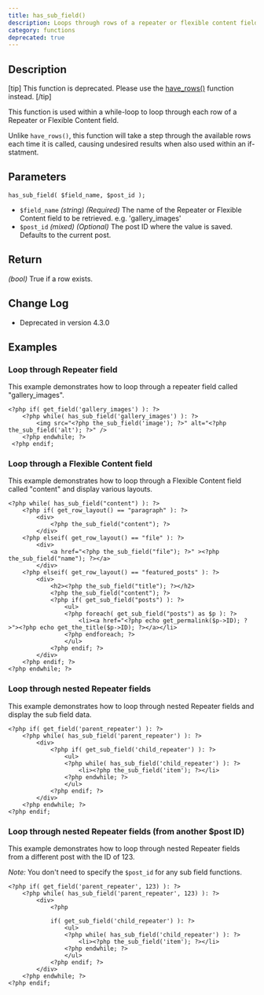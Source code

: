 ```yaml
---
title: has_sub_field()
description: Loops through rows of a repeater or flexible content field
category: functions
deprecated: true
---
```


## Description
[tip]
This function is deprecated. Please use the [have_rows()](https://www.advancedcustomfields.com/resources/have_rows/) function instead.
[/tip]

This function is used within a while-loop to loop through each row of a Repeater or Flexible Content field.

Unlike `have_rows()`, this function will take a step through the available rows each time it is called, causing undesired results when also used within an if-statment.

## Parameters
```
has_sub_field( $field_name, $post_id );
```
- `$field_name`	*(string)*	*(Required)*	The name of the Repeater or Flexible Content field to be retrieved. e.g. 'gallery_images'
- `$post_id`	*(mixed)*	*(Optional)*	The post ID where the value is saved. Defaults to the current post.

## Return
*(bool)* True if a row exists.

## Change Log
- Deprecated in version 4.3.0

## Examples

### Loop through Repeater field
This example demonstrates how to loop through a repeater field called "gallery_images".
```
<?php if( get_field('gallery_images') ): ?>
    <?php while( has_sub_field('gallery_images') ): ?>
        <img src="<?php the_sub_field('image'); ?>" alt="<?php the_sub_field('alt'); ?>" />
    <?php endwhile; ?>
 <?php endif;
```

### Loop through a Flexible Content field
This example demonstrates how to loop through a Flexible Content field called "content" and display various layouts.
```
<?php while( has_sub_field("content") ): ?>
	<?php if( get_row_layout() == "paragraph" ): ?>
		<div>
			<?php the_sub_field("content"); ?>
		</div>
	<?php elseif( get_row_layout() == "file" ): ?>
		<div>
			<a href="<?php the_sub_field("file"); ?>" ><?php the_sub_field("name"); ?></a>
		</div>
	<?php elseif( get_row_layout() == "featured_posts" ): ?>
		<div>
			<h2><?php the_sub_field("title"); ?></h2>
			<?php the_sub_field("content"); ?>
			<?php if( get_sub_field("posts") ): ?>
				<ul>
				<?php foreach( get_sub_field("posts") as $p ): ?>
					<li><a href="<?php echo get_permalink($p->ID); ?>"><?php echo get_the_title($p->ID); ?></a></li>
				<?php endforeach; ?>
				</ul>
			<?php endif; ?>
		</div>
	<?php endif; ?>
<?php endwhile; ?>
```

### Loop through nested Repeater fields
This example demonstrates how to loop through nested Repeater fields and display the sub field data.
```
<?php if( get_field('parent_repeater') ): ?>
	<?php while( has_sub_field('parent_repeater') ): ?>
		<div>
			<?php if( get_sub_field('child_repeater') ): ?>
				<ul>
				<?php while( has_sub_field('child_repeater') ): ?>
					<li><?php the_sub_field('item'); ?></li>
				<?php endwhile; ?>
				</ul>
			<?php endif; ?>
		</div>	
	<?php endwhile; ?>
<?php endif; 
```

### Loop through nested Repeater fields (from another $post ID)
This example demonstrates how to loop through nested Repeater fields from a different post with the ID of 123.

_Note:_ You don't need to specify the `$post_id` for any sub field functions.
```
<?php if( get_field('parent_repeater', 123) ): ?>
	<?php while( has_sub_field('parent_repeater', 123) ): ?>
		<div>
			<?php 

			if( get_sub_field('child_repeater') ): ?>
				<ul>
				<?php while( has_sub_field('child_repeater') ): ?>
					<li><?php the_sub_field('item'); ?></li>
				<?php endwhile; ?>
				</ul>
			<?php endif; ?>
		</div>	
	<?php endwhile; ?>
<?php endif;
```
